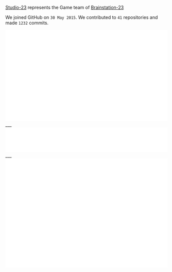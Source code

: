 [Studio-23](http://studio-23.xyz/)   represents the Game team of  [Brainstation-23](https://brainstation-23.com/) 

We joined GitHub on `30 May 2015`.
We contributed to `41` repositories and made `1232` commits.


<img src="https://github.com/Studio-23-xyz/.github/blob/main/.cache/base-pdf.svg">
___

<img src="https://github.com/Studio-23-xyz/.github/blob/main/.cache/languages-pdf.svg">
___

<img src="https://github.com/Studio-23-xyz/.github/blob/main/.cache/isocalendar.svg">


